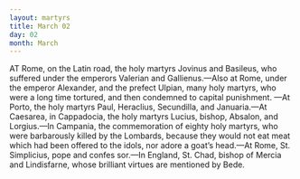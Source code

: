 ```yaml
---
layout: martyrs
title: March 02
day: 02
month: March
---
```

AT Rome, on the Latin road, the holy martyrs
Jovinus and Basileus, who suffered under the
emperors Valerian and Gallienus.&mdash;Also at Rome,
under the emperor Alexander, and the prefect Ulpian, many holy martyrs, who were a long time
tortured, and then condemned to capital punishment.
&mdash;At Porto, the holy martyrs Paul, Heraclius, Secundilla, and Januaria.&mdash;At Caesarea, in Cappadocia,
the holy martyrs Lucius, bishop, Absalon, and Lorgius.&mdash;In Campania, the commemoration of eighty
holy martyrs, who were barbarously killed by the
Lombards, because they would not eat meat which
had been offered to the idols, nor adore a goat’s
head.&mdash;At Rome, St. Simplicius, pope and confes
sor.&mdash;In England, St. Chad, bishop of Mercia and
Lindisfarne, whose brilliant virtues are mentioned
by Bede.

